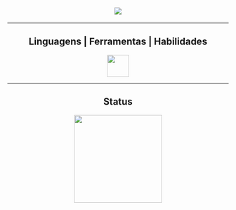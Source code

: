 <h1 align="center">
  <a href="https://git.io/typing-svg">
    <img src="https://readme-typing-svg.herokuapp.com/?lines=Prazer!+👋&center=true&size=30">
  </a>
</h1>

<hr>
<h2 align="center"> Linguagens | Ferramentas | Habilidades </h2>

<p align="center">
<a href="https://go-skill-icons.vercel.app/">
<img align="center" height="50" widht="50" src="https://go-skill-icons.vercel.app/api/icons?i=git,github,java,javascript,css,html&theme=light" />    
</a>
</p>
<hr>

<h2 align="center"> Status </h2>

<p align="center">
  <a href="https://github.com/anuraghazra/github-readme-stats" title="Go to Source">
    <img height="200" src="https://github-readme-stats.vercel.app/api/top-langs/?username=victorhugosoarescastro1&hide=c%23,powershell,Mathematica,Ruby,Objective-C,Objective-C%2b%2b,Cuda&title_color=61dafb&text_color=ffffff&icon_color=61dafb&bg_color=20232a&langs_count=8&layout=compact&border_color=61dafb&hide_border=true&size_weight=0.5&count_weight=0.5" />
  </a>
</p>

   
